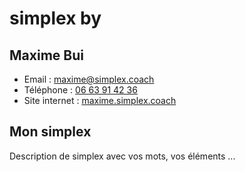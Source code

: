 # simplex by

## Maxime Bui
- Email : [maxime@simplex.coach](mailto:maxime@simplex.coach)
- Téléphone : [06 63 91 42 36](/tel:+33663914236)
- Site internet : [maxime.simplex.coach](/maxime.simplex.coach)

## Mon simplex
Description de simplex avec vos mots, vos éléments ...
